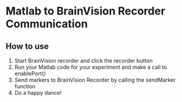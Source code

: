 # Matlab to BrainVision Recorder Communication

## How to use
1) Start BrainVision recorder and click the recorder button
2) Run your Matlab code for your experiment and make a call to enablePort()
3) Send markers to BrainVision Recorder by calling the sendMarker function
4) Do a happy dance!
